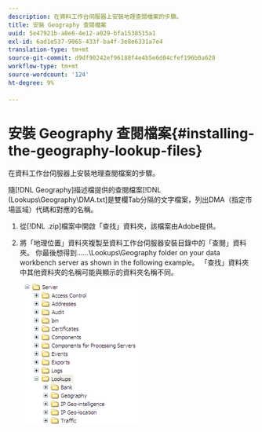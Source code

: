 ```yaml
---
description: 在資料工作台伺服器上安裝地理查閱檔案的步驟。
title: 安裝 Geography 查閱檔案
uuid: 5e47921b-a8e6-4e12-a029-bfa1538515a1
exl-id: 6ad1e537-9065-433f-ba4f-3e8e6331a7e4
translation-type: tm+mt
source-git-commit: d9df90242ef96188f4e4b5e6d04cfef196b0a628
workflow-type: tm+mt
source-wordcount: '124'
ht-degree: 9%

---
```


# 安裝 Geography 查閱檔案{#installing-the-geography-lookup-files}

在資料工作台伺服器上安裝地理查閱檔案的步驟。

隨[!DNL Geography]描述檔提供的查閱檔案[!DNL (Lookups\Geography\DMA.txt]是雙欄Tab分隔的文字檔案，列出DMA（指定市場區域）代碼和對應的名稱。

1. 從[!DNL .zip]檔案中開啟「查找」資料夾，該檔案由Adobe提供。
1. 將「地理位置」資料夾複製至資料工作台伺服器安裝目錄中的「查閱」資料夾。 你最後想得到……\Lookups\Geography folder on your data workbench server as shown in the following example。 「查找」資料夾中其他資料夾的名稱可能與顯示的資料夾名稱不同。

   ![步驟資訊](assets/Geo_installLookups_dir.png)

